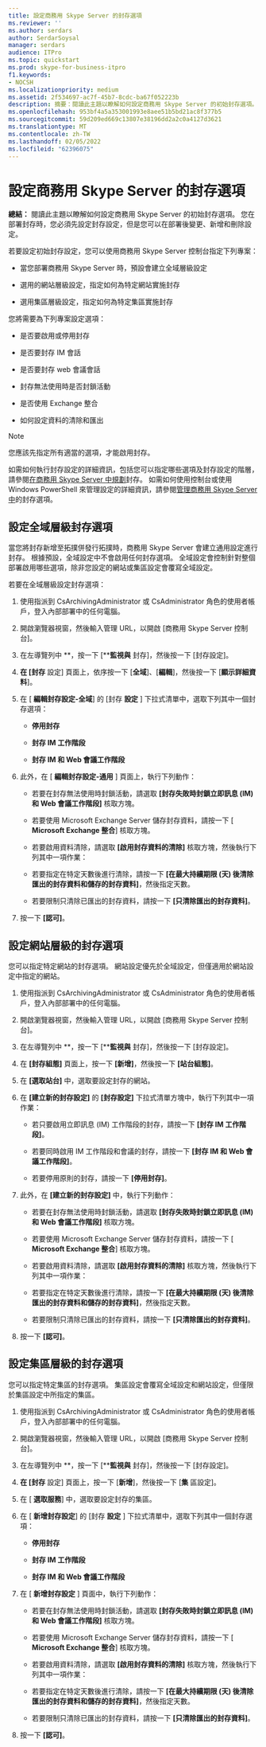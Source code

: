 ```yaml
---
title: 設定商務用 Skype Server 的封存選項
ms.reviewer: ''
ms.author: serdars
author: SerdarSoysal
manager: serdars
audience: ITPro
ms.topic: quickstart
ms.prod: skype-for-business-itpro
f1.keywords:
- NOCSH
ms.localizationpriority: medium
ms.assetid: 2f534697-ac7f-45b7-8cdc-ba67f052223b
description: 摘要：閱讀此主題以瞭解如何設定商務用 Skype Server 的初始封存選項。 您在部署封存時，您必須先設定封存設定，但是您可以在部署後變更、新增和刪除設定。
ms.openlocfilehash: 953bf4a5a353001993e8aee51b5bd21ac8f377b5
ms.sourcegitcommit: 59d209ed669c13807e38196dd2a2c0a4127d3621
ms.translationtype: MT
ms.contentlocale: zh-TW
ms.lasthandoff: 02/05/2022
ms.locfileid: "62396075"
---
```

# <a name="configure-archiving-options-for-skype-for-business-server"></a>設定商務用 Skype Server 的封存選項
 
**總結：** 閱讀此主題以瞭解如何設定商務用 Skype Server 的初始封存選項。 您在部署封存時，您必須先設定封存設定，但是您可以在部署後變更、新增和刪除設定。
  
若要設定初始封存設定，您可以使用商務用 Skype Server 控制台指定下列專案：
  
- 當您部署商務用 Skype Server 時，預設會建立全域層級設定
    
- 選用的網站層級設定，指定如何為特定網站實施封存
    
- 選用集區層級設定，指定如何為特定集區實施封存
    
您將需要為下列專案設定選項：
  
- 是否要啟用或停用封存
    
- 是否要封存 IM 會話
    
- 是否要封存 web 會議會話
    
- 封存無法使用時是否封鎖活動
    
- 是否使用 Exchange 整合
    
- 如何設定資料的清除和匯出
    
> [!NOTE]
> 您應該先指定所有適當的選項，才能啟用封存。 
  
如需如何執行封存設定的詳細資訊，包括您可以指定哪些選項及封存設定的階層，請參閱[在商務用 Skype Server 中規劃](../../plan-your-deployment/archiving/archiving.md)封存。 如需如何使用控制台或使用 Windows PowerShell 來管理設定的詳細資訊，請參閱[管理商務用 Skype Server 中](../../manage/archiving/options.md)的封存選項。
  
## <a name="configure-global-level-archiving-options"></a>設定全域層級封存選項

當您將封存新增至拓撲併發行拓撲時，商務用 Skype Server 會建立通用設定進行封存。 根據預設，全域設定中不會啟用任何封存選項。 全域設定會控制針對整個部署啟用哪些選項，除非您設定的網站或集區設定會覆寫全域設定。
  
若要在全域層級設定封存選項：
  
1. 使用指派到 CsArchivingAdministrator 或 CsAdministrator 角色的使用者帳戶，登入內部部署中的任何電腦。
    
2. 開啟瀏覽器視窗，然後輸入管理 URL，以開啟 [商務用 Skype Server 控制台]。 
    
3. 在左導覽列中 **，按一下 [****監視與** 封存]，然後按一下 [封存設定]。
    
4. **在 [封存** 設定] 頁面上，依序按一下 [**全域**]、[**編輯**]，然後按一下 [**顯示詳細資料**]。
    
5. 在 [ **編輯封存設定-全域**] 的 [封存 **設定** ] 下拉式清單中，選取下列其中一個封存選項：
    
   - **停用封存**
    
   - **封存 IM 工作階段**
    
   - **封存 IM 和 Web 會議工作階段**
    
6. 此外，在 [ **編輯封存設定-通用** ] 頁面上，執行下列動作：
    
   - 若要在封存無法使用時封鎖活動，請選取 **[封存失敗時封鎖立即訊息 (IM) 和 Web 會議工作階段]** 核取方塊。
    
   - 若要使用 Microsoft Exchange Server 儲存封存資料，請按一下 [ **Microsoft Exchange 整合**] 核取方塊。
    
   - 若要啟用資料清除，請選取 **[啟用封存資料的清除]** 核取方塊，然後執行下列其中一項作業：
    
   - 若要指定在特定天數後進行清除，請按一下 **[在最大持續期限 (天) 後清除匯出的封存資料和儲存的封存資料]**，然後指定天數。
    
   - 若要限制只清除已匯出的封存資料，請按一下 **[只清除匯出的封存資料]**。
    
7. 按一下 **[認可]**。
    
## <a name="configure-site-level-archiving-options"></a>設定網站層級的封存選項

您可以指定特定網站的封存選項。 網站設定優先於全域設定，但僅適用於網站設定中指定的網站。 
  
1. 使用指派到 CsArchivingAdministrator 或 CsAdministrator 角色的使用者帳戶，登入內部部署中的任何電腦。
    
2. 開啟瀏覽器視窗，然後輸入管理 URL，以開啟 [商務用 Skype Server 控制台]。 
    
3. 在左導覽列中 **，按一下 [****監視與** 封存]，然後按一下 [封存設定]。
    
4. 在 **[封存組態]** 頁面上，按一下 **[新增]**，然後按一下 **[站台組態]**。
    
5. 在 **[選取站台]** 中，選取要設定封存的網站。
    
6. 在 **[建立新的封存設定]** 的 **[封存設定]** 下拉式清單方塊中，執行下列其中一項作業：
    
   - 若只要啟用立即訊息 (IM) 工作階段的封存，請按一下 **[封存 IM 工作階段]**。
    
   - 若要同時啟用 IM 工作階段和會議的封存，請按一下 **[封存 IM 和 Web 會議工作階段]**。
    
   - 若要停用原則的封存，請按一下 **[停用封存]**。
    
7. 此外，在 **[建立新的封存設定]** 中，執行下列動作：
    
   - 若要在封存無法使用時封鎖活動，請選取 **[封存失敗時封鎖立即訊息 (IM) 和 Web 會議工作階段]** 核取方塊。
    
   - 若要使用 Microsoft Exchange Server 儲存封存資料，請按一下 [ **Microsoft Exchange 整合**] 核取方塊。
    
   - 若要啟用資料清除，請選取 **[啟用封存資料的清除]** 核取方塊，然後執行下列其中一項作業：
    
   - 若要指定在特定天數後進行清除，請按一下 **[在最大持續期限 (天) 後清除匯出的封存資料和儲存的封存資料]**，然後指定天數。
    
   - 若要限制只清除已匯出的封存資料，請按一下 **[只清除匯出的封存資料]**。
    
8. 按一下 **[認可]**。
    
## <a name="configure-pool-level-archiving-options"></a>設定集區層級的封存選項

您可以指定特定集區的封存選項。 集區設定會覆寫全域設定和網站設定，但僅限於集區設定中所指定的集區。
  
1. 使用指派到 CsArchivingAdministrator 或 CsAdministrator 角色的使用者帳戶，登入內部部署中的任何電腦。
    
2. 開啟瀏覽器視窗，然後輸入管理 URL，以開啟 [商務用 Skype Server 控制台]。 
    
3. 在左導覽列中 **，按一下 [****監視與** 封存]，然後按一下 [封存設定]。
    
4. **在 [封存** 設定] 頁面上，按一下 [**新增**]，然後按一下 [**集** 區設定]。
    
5. 在 [ **選取服務**] 中，選取要設定封存的集區。
    
6. 在 [ **新增封存設定**] 的 [封存 **設定** ] 下拉式清單中，選取下列其中一個封存選項：
    
   - **停用封存**
    
   - **封存 IM 工作階段**
    
   - **封存 IM 和 Web 會議工作階段**
    
7. 在 [ **新增封存設定** ] 頁面中，執行下列動作：
    
   - 若要在封存無法使用時封鎖活動，請選取 **[封存失敗時封鎖立即訊息 (IM) 和 Web 會議工作階段]** 核取方塊。
    
   - 若要使用 Microsoft Exchange Server 儲存封存資料，請按一下 [ **Microsoft Exchange 整合**] 核取方塊。
    
   - 若要啟用資料清除，請選取 **[啟用封存資料的清除]** 核取方塊，然後執行下列其中一項作業：
    
   - 若要指定在特定天數後進行清除，請按一下 **[在最大持續期限 (天) 後清除匯出的封存資料和儲存的封存資料]**，然後指定天數。
    
   - 若要限制只清除已匯出的封存資料，請按一下 **[只清除匯出的封存資料]**。
    
8. 按一下 **[認可]**。
    

